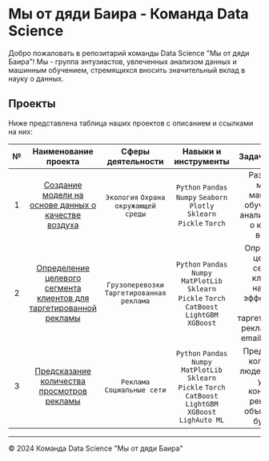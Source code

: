 # Мы от дяди Баира - Команда Data Science

Добро пожаловать в репозитарий команды Data Science "Мы от дяди Баира"! Мы - группа энтузиастов, увлеченных анализом данных и машинным обучением, стремящихся вносить значительный вклад в науку о данных.

## Проекты

Ниже представлена таблица наших проектов с описанием и ссылками на них:

| № | Наименование проекта|Сферы деятельности|Навыки и инструменты|Задачи проекта|Ключевые слова проекта|
|:-:|:-:|:-:|:-:|:-:|:-:|
| 1 |[Создание модели на основе данных о качестве воздуха](https://github.com/Bjorik23/mipt_datatons/tree/main/air_pollution_analysis)|`Экология` `Охрана окружающей среды`|`Python` `Pandas` `Numpy` `Seaborn` `Plotly` `Sklearn` `Pickle` `Torch`|Разработка модели машинного обучения для анализа данных о качестве воздуха|предобработка, анализ, временные ряды, регрессия, предсказания|
| 2 |[Определение целевого сегмента клиентов для таргетированной рекламы](https://github.com/Bjorik23/mipt_datatons/tree/main/target_customer_segment)|`Грузоперевозки` `Таргетированная реклама`|`Python` `Pandas` `Numpy` `MatPlotLib` `Sklearn` `Pickle` `Torch` `CatBoost` `LightGBM` `XGBoost`|Определение целевого сегмента клиентов, наиболее эффективного для таргетированной рекламы через email рассылки|предобработка, анализ, рекомендательные системы, предсказания|
| 3 |[Предсказание количества просмотров рекламы](https://github.com/Bjorik23/mipt_datatons/tree/main/number_of_ad_views)|`Реклама` `Социальные сети`|`Python` `Pandas` `Numpy` `MatPlotLib` `Sklearn` `Pickle` `Torch` `CatBoost` `LightGBM` `XGBoost` `LighAuto ML`|Предсказание количества людей, которые увидят конкретное рекламное объявление в будущем|предобработка, анализ, предсказания|

---

© 2024 Команда Data Science "Мы от дяди Баира"
